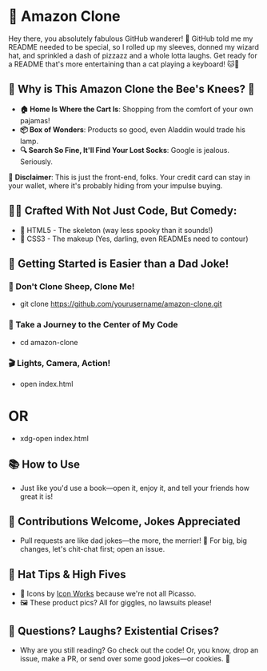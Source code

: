 # 🛒 Amazon Clone

Hey there, you absolutely fabulous GitHub wanderer! 🎩 GitHub told me my README needed to be special, so I rolled up my sleeves, donned my wizard hat, and sprinkled a dash of pizzazz and a whole lotta laughs. Get ready for a README that's more entertaining than a cat playing a keyboard! 🐱🎹

## 🎉 Why is This Amazon Clone the Bee's Knees? 🐝

- **🏠 Home Is Where the Cart Is**: Shopping from the comfort of your own pajamas!
- **📦 Box of Wonders**: Products so good, even Aladdin would trade his lamp.
- **🔍 Search So Fine, It'll Find Your Lost Socks**: Google is jealous. Seriously.

🚨 **Disclaimer**: This is just the front-end, folks. Your credit card can stay in your wallet, where it's probably hiding from your impulse buying.

## 🧙‍♂️ Crafted With Not Just Code, But Comedy:

- 🎉 HTML5 - The skeleton (way less spooky than it sounds!)
- 🍭 CSS3 - The makeup (Yes, darling, even READMEs need to contour)

## 🤹 Getting Started is Easier than a Dad Joke!

### 🐑 Don't Clone Sheep, Clone Me!

- git clone https://github.com/yourusername/amazon-clone.git

### 🚀 Take a Journey to the Center of My Code

- cd amazon-clone

### 🎬 Lights, Camera, Action!

- open index.html
# OR
- xdg-open index.html

## 📚 How to Use

- Just like you'd use a book—open it, enjoy it, and tell your friends how great it is!

## 💌 Contributions Welcome, Jokes Appreciated

- Pull requests are like dad jokes—the more, the merrier! 🤣 For big, big changes, let's chit-chat first; open an issue.

## 🙏 Hat Tips & High Fives

- 🎨 Icons by [Icon Works](https://www.flaticon.com/authors/icon-works) because we're not all Picasso.
- 🖼 These product pics? All for giggles, no lawsuits please!

## 💌 Questions? Laughs? Existential Crises?

- Why are you still reading? Go check out the code! Or, you know, drop an issue, make a PR, or send over some good jokes—or cookies. 🍪
